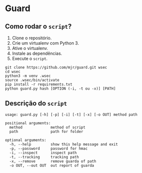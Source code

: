 # Guard

## Como rodar o `script`?

1. Clone o repositório.
2. Crie um virtualenv com Python 3.
3. Ative o virtualenv.
4. Instale as dependências.
5. Execute o `script`.

```console
git clone https://github.com/mjr/guard.git wsec
cd wsec
python3 -m venv .wsec
source .wsec/bin/activate
pip install -r requirements.txt
python guard.py hash [OPTION (-i, -t ou -x)] [PATH]
```


## Descrição do `script`

```console
usage: guard.py [-h] [-p] [-i] [-t] [-x] [-o OUT] method path

positional arguments:
  method             method of script
  path               path for folder

optional arguments:
  -h, --help         show this help message and exit
  -p, --password     password for hmac
  -i, --inspect      inspect path
  -t, --tracking     tracking path
  -x, --remove       remove guarda of path
  -o OUT, --out OUT  out report of guarda
```
